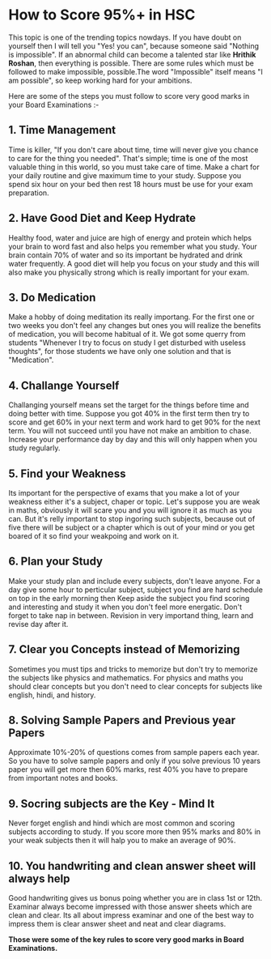 # How to Score 95%+ in HSC

This topic is one of the trending topics nowdays. If you have doubt on yourself then I will tell you "Yes! you can", because someone said "Nothing is impossible". If an abnormal child can become a talented star like **Hrithik Roshan**, then everything is possible. There are some rules which must be followed to make impossible, possible.The word "Impossible" itself means "I am possible", so keep working hard for your ambitions.

Here are some of the steps you must follow to score very good marks in your Board Examinations :- 

## 1. Time Management
Time is killer, "If you don't care about time, time will never give you chance to care for the thing you needed". That's simple; time is one of the most valuable thing in this world, so you must take care of time. Make a chart for your daily routine and give maximum time to your study. Suppose you spend six hour on your bed then rest 18 hours must be use for your exam preparation. 

## 2. Have Good Diet and Keep Hydrate
Healthy food, water and juice are high of energy and protein which helps your brain to word fast and also helps you remember what you study. Your brain contain 70% of water and so its important be hydrated and drink water frequently. A good diet will help you focus on your study and this will also make you physically strong which is really important for your exam.
## 3. Do Medication
Make a hobby of doing meditation its really importang. For the first one or two weeks you don't feel any changes but ones you will realize the benefits of medication, you will become habitual of it. We got some querry from students "Whenever I try to focus on study I get disturbed with useless thoughts", for those students we have only  one solution and that is "Medication". 
## 4. Challange Yourself
Challanging yourself means set the target for the things before time and doing better with time. Suppose you got 40% in the first term then try to score and get 60% in your next term and work hard to get 90% for the next term. You will not succeed until you have not make an ambition to chase. Increase your performance day by day and this will only happen when you study regularly. 
## 5. Find your Weakness
Its important for the perspective of exams that you make a lot of your weakness either it's a subject, chaper or topic. 
Let's suppose you are weak in maths, obviously it will scare you and you will ignore it as much as you can. But it's relly important to stop ingoring such subjects, because out of five there will be subject or a chapter which is out of your mind or you get boared of it so find your weakpoing and work on it.
## 6. Plan your Study
Make your study plan and include every subjects, don't leave anyone. For a day give some hour to perticular subject, subject you find are hard schedule on top in the early morning then Keep aside the subject you  find scoring and interesting and study it when you don't feel more energatic. Don't forget to take nap in between. Revision in very importand thing, learn and revise day after it. 
## 7. Clear you Concepts instead of Memorizing
Sometimes you must tips and tricks to memorize but don't try to memorize the subjects like physics and mathematics. For physics and maths you should clear concepts but you don't need to clear concepts for subjects like english, hindi, and history.
## 8. Solving Sample Papers and Previous year Papers
Approximate 10%-20% of questions comes from sample papers each year. So you have to solve sample papers and only if you solve previous 10 years paper you will get more then 60% marks, rest 40% you have to prepare from important notes and books. 
## 9. Socring subjects are the Key - Mind It
Never forget english and hindi which are most common and scoring subjects according to study. If you score more then 95% marks and 80% in your weak subjects then it will halp you to make an average of 90%. 
## 10. You handwriting and clean answer sheet will always help
Good handwriting gives us bonus poing whether you are in class 1st or 12th. Examinar always become impressed with those answer sheets which are clean and clear. Its all about impress examinar and one of the best way to impress them is clear answer sheet and neat and clear diagrams. 

**Those were some of the key rules to score very good marks in Board Examinations.**